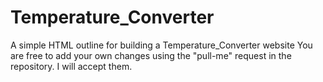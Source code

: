 # Temperature_Converter
A simple HTML outline for building a Temperature_Converter website
You are free to add your own changes using the "pull-me" request in the repository. I will accept them. 
